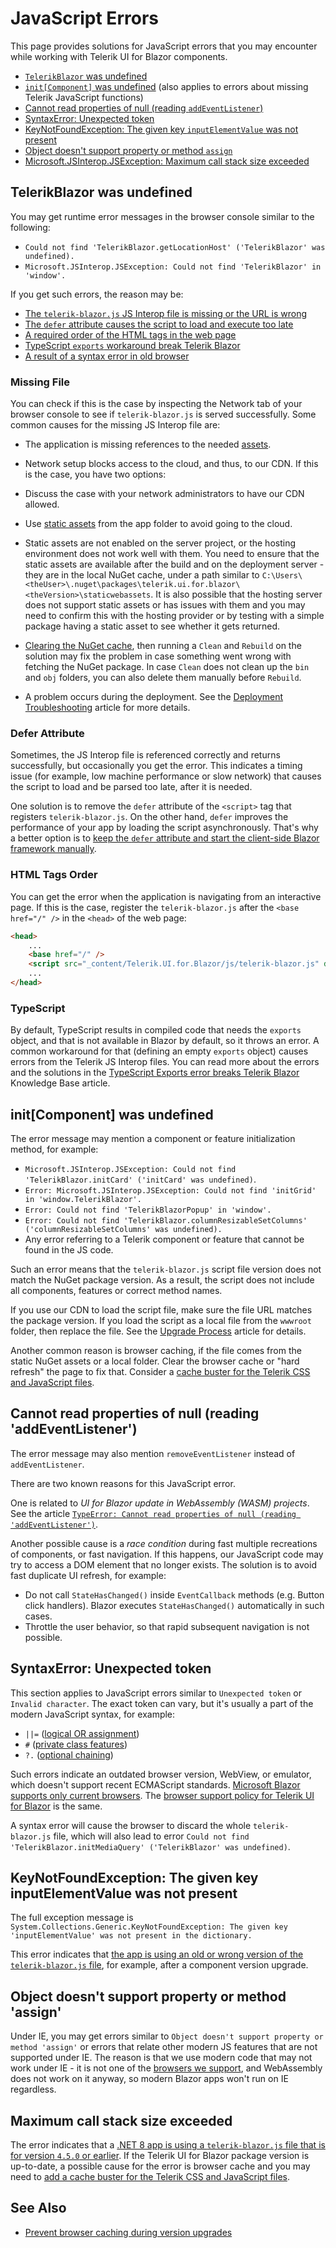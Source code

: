 
# JavaScript Errors

This page provides solutions for JavaScript errors that you may encounter while working with Telerik UI for Blazor components.

* [`TelerikBlazor` was undefined](#telerikblazor-was-undefined)
* [`init[Component]` was undefined](#init-component-was-undefined) (also applies to errors about missing Telerik JavaScript functions)
* [Cannot read properties of null (reading `addEventListener`)](#cannot-read-properties-of-null-reading-addeventlistener)
* [SyntaxError: Unexpected token](#syntaxerror-unexpected-token)
* [KeyNotFoundException: The given key `inputElementValue` was not present](#keynotfoundexception-the-given-key-inputelementvalue-was-not-present)
* [Object doesn't support property or method `assign`](#object-doesn-t-support-property-or-method-assign)
* [Microsoft.JSInterop.JSException: Maximum call stack size exceeded](#maximum-call-stack-size-exceeded)

## TelerikBlazor was undefined

You may get runtime error messages in the browser console similar to the following:

* `Could not find 'TelerikBlazor.getLocationHost' ('TelerikBlazor' was undefined).`
* `Microsoft.JSInterop.JSException: Could not find 'TelerikBlazor' in 'window'.`

If you get such errors, the reason may be:

* [The `telerik-blazor.js` JS Interop file is missing or the URL is wrong](#missing-file)
* [The `defer` attribute causes the script to load and execute too late](#defer-attribute)
* [A required order of the HTML tags in the web page](#html-tags-order)
* [TypeScript `exports` workaround break Telerik Blazor](#typescript)
* [A result of a syntax error in old browser](#syntaxerror-unexpected-token)

### Missing File

You can check if this is the case by inspecting the Network tab of your browser console to see if `telerik-blazor.js` is served successfully. Some common causes for the missing JS Interop file are:

* The application is missing references to the needed [assets](slug:getting-started/what-you-need#css-theme-and-javascript-files).

* Network setup blocks access to the cloud, and thus, to our CDN. If this is the case, you have two options:
* Discuss the case with your network administrators to have our CDN allowed.
* Use [static assets](slug:getting-started/what-you-need#css-theme-and-javascript-files) from the app folder to avoid going to the cloud.

* Static assets are not enabled on the server project, or the hosting environment does not work well with them. You need to ensure that the static assets are available after the build and on the deployment server - they are in the local NuGet cache, under a path similar to `C:\Users\<theUser>\.nuget\packages\telerik.ui.for.blazor\<theVersion>\staticwebassets`. It is also possible that the hosting server does not support static assets or has issues with them and you may need to confirm this with the hosting provider or by testing with a simple package having a static asset to see whether it gets returned.
* [Clearing the NuGet cache](https://docs.microsoft.com/en-us/nuget/consume-packages/managing-the-global-packages-and-cache-folders#clearing-local-folders), then running a `Clean` and `Rebuild` on the solution may fix the problem in case something went wrong with fetching the NuGet package. In case `Clean` does not clean up the `bin` and `obj` folders, you can also delete them manually before `Rebuild`.

* A problem occurs during the deployment. See the [Deployment Troubleshooting](slug:deployment-troubleshooting) article for more details.

### Defer Attribute

Sometimes, the JS Interop file is referenced correctly and returns successfully, but occasionally you get the error. This indicates a timing issue (for example, low machine performance or slow network) that causes the script to load and be parsed too late, after it is needed.

One solution is to remove the `defer` attribute of the `<script>` tag that registers `telerik-blazor.js`. On the other hand, `defer` improves the performance of your app by loading the script asynchronously. That's why a better option is to [keep the `defer` attribute and start the client-side Blazor framework manually](slug:getting-started/what-you-need#javascript-file).

### HTML Tags Order

You can get the error when the application is navigating from an interactive page. If this is the case, register the `telerik-blazor.js` after the `<base href="/" />` in the `<head>` of the web page:

<div class="skip-repl"></div>

```HTML
<head>
    ...
    <base href="/" />
    <script src="_content/Telerik.UI.for.Blazor/js/telerik-blazor.js" defer></script>
    ...
</head>
```

### TypeScript

By default, TypeScript results in compiled code that needs the `exports` object, and that is not available in Blazor by default, so it throws an error. A common workaround for that (defining an empty `exports` object) causes errors from the Telerik JS Interop files. You can read more about the errors and the solutions in the [TypeScript Exports error breaks Telerik Blazor](slug:common-kb-typescript-exports) Knowledge Base article.

## init[Component] was undefined

The error message may mention a component or feature initialization method, for example:

* `Microsoft.JSInterop.JSException: Could not find 'TelerikBlazor.initCard' ('initCard' was undefined)`.
* `Error: Microsoft.JSInterop.JSException: Could not find 'initGrid' in 'window.TelerikBlazor'.`
* `Error: Could not find 'TelerikBlazorPopup' in 'window'.`
* `Error: Could not find 'TelerikBlazor.columnResizableSetColumns' ('columnResizableSetColumns' was undefined).`
* Any error referring to a Telerik component or feature that cannot be found in the JS code.

Such an error means that the `telerik-blazor.js` script file version does not match the NuGet package version. As a result, the script does not include all components, features or correct method names.

If you use our CDN to load the script file, make sure the file URL matches the package version. If you load the script as a local file from the `wwwroot` folder, then replace the file. See the [Upgrade Process](slug:upgrade-tutorial#upgrade-process) article for details.

Another common reason is browser caching, if the file comes from the static NuGet assets or a local folder. Clear the browser cache or "hard refresh" the page to fix that. Consider a [cache buster for the Telerik CSS and JavaScript files](slug:common-kb-browser-cache-buster).

## Cannot read properties of null (reading 'addEventListener')

The error message may also mention `removeEventListener` instead of `addEventListener`.

There are two known reasons for this JavaScript error.

One is related to *UI for Blazor update in WebAssembly (WASM) projects*. See the article [`TypeError: Cannot read properties of null (reading 'addEventListener')`](slug:common-kb-cannot-read-properties-of-null-reading-addeventlistener).

Another possible cause is a *race condition* during fast multiple recreations of components, or fast navigation. If this happens, our JavaScript code may try to access a DOM element that no longer exists. The solution is to avoid fast duplicate UI refresh, for example:

* Do not call `StateHasChanged()` inside `EventCallback` methods (e.g. Button click handlers). Blazor executes `StateHasChanged()` automatically in such cases.
* Throttle the user behavior, so that rapid subsequent navigation is not possible.

## SyntaxError: Unexpected token

This section applies to JavaScript errors similar to `Unexpected token` or `Invalid character`. The exact token can vary, but it's usually a part of the modern JavaScript syntax, for example:

* `||=` ([logical OR assignment](https://developer.mozilla.org/en-US/docs/Web/JavaScript/Reference/Operators/Logical_OR_assignment))
* `#` ([private class features](https://developer.mozilla.org/en-US/docs/Web/JavaScript/Reference/Classes/Private_class_fields))
* `?.` ([optional chaining](https://en.wikipedia.org/wiki/ECMAScript_version_history#ES2020))

Such errors indicate an outdated browser version, WebView, or emulator, which doesn't support recent ECMAScript standards.
[Microsoft Blazor supports only current browsers](https://learn.microsoft.com/en-us/aspnet/core/blazor/supported-platforms). The [browser support policy for Telerik UI for Blazor](slug:system-requirements) is the same.

A syntax error will cause the browser to discard the whole `telerik-blazor.js` file, which will also lead to error `Could not find 'TelerikBlazor.initMediaQuery' ('TelerikBlazor' was undefined)`.

## KeyNotFoundException: The given key inputElementValue was not present

The full exception message is `System.Collections.Generic.KeyNotFoundException: The given key 'inputElementValue' was not present in the dictionary.`

This error indicates that [the app is using an old or wrong version of the `telerik-blazor.js` file](slug:common-kb-keynotfoundexception-inputelementvalue), for example, after a component version upgrade.

## Object doesn't support property or method 'assign'

Under IE, you may get errors similar to `Object doesn't support property or method 'assign'` or errors that relate other modern JS features that are not supported under IE. The reason is that we use modern code that may not work under IE - it is not one of the [browsers we support](slug:system-requirements#browser-support), and WebAssembly does not work on it anyway, so modern Blazor apps won't run on IE regardless.

## Maximum call stack size exceeded

The error indicates that a [.NET 8 app is using a `telerik-blazor.js` file that is for version `4.5.0` or earlier](slug:common-kb-maximum-call-stack-exceeded). If the Telerik UI for Blazor package version is up-to-date, a possible cause for the error is browser cache and you may need to [add a cache buster for the Telerik CSS and JavaScript files](slug:common-kb-browser-cache-buster).

## See Also

* [Prevent browser caching during version upgrades](slug:common-kb-browser-cache-buster)
